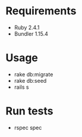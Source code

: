 # Requirements

* Ruby 2.4.1
* Bundler 1.15.4

# Usage

* rake db:migrate
* rake db:seed
* rails s

# Run tests

* rspec spec
